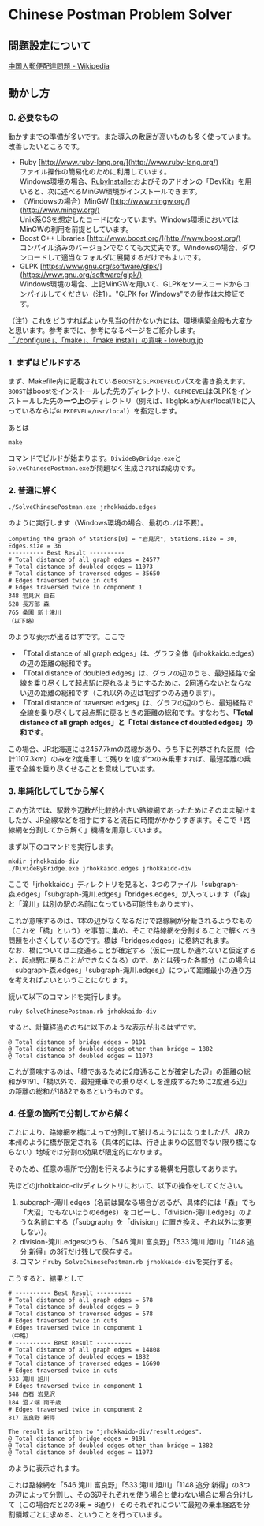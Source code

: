 # Chinese Postman Problem Solver

## 問題設定について

[中国人郵便配達問題 - Wikipedia](https://ja.wikipedia.org/wiki/%E4%B8%AD%E5%9B%BD%E4%BA%BA%E9%83%B5%E4%BE%BF%E9%85%8D%E9%81%94%E5%95%8F%E9%A1%8C)

## 動かし方

### 0. 必要なもの

動かすまでの準備が多いです。また導入の敷居が高いものも多く使っています。改善したいところです。

-   Ruby [http://www.ruby-lang.org/](http://www.ruby-lang.org/)  
    ファイル操作の簡易化のために利用しています。  
    Windows環境の場合、[RubyInstaller](http://rubyinstaller.org/)およびそのアドオンの「DevKit」を用いると、次に述べるMinGW環境がインストールできます。
-   （Windowsの場合）MinGW [http://www.mingw.org/](http://www.mingw.org/)  
    Unix系OSを想定したコードになっています。Windows環境においてはMinGWの利用を前提としています。
-   Boost C++ Libraries [http://www.boost.org/](http://www.boost.org/)  
    コンパイル済みのバージョンでなくても大丈夫です。Windowsの場合、ダウンロードして適当なフォルダに展開するだけでもよいです。
-   GLPK [https://www.gnu.org/software/glpk/](https://www.gnu.org/software/glpk/)  
    Windows環境の場合、上記MinGWを用いて、GLPKをソースコードからコンパイルしてください（注1）。"GLPK for Windows"での動作は未検証です。

（注1）これをどうすればよいか見当の付かない方には、環境構築全般も大変かと思います。参考までに、参考になるページをご紹介します。  
[「./configure」、「make」、「make install」の意味 - lovebug.jp](http://www.lovebug.jp/index.php?%E3%80%8C.%2Fconfigure%E3%80%8D%E3%80%81%E3%80%8Cmake%E3%80%8D%E3%80%81%E3%80%8Cmake%20install%E3%80%8D%E3%81%AE%E6%84%8F%E5%91%B3)

### 1. まずはビルドする

まず、Makefile内に記載されている`BOOST`と`GLPKDEVEL`のパスを書き換えます。`BOOST`はboostをインストールした先のディレクトリ、`GLPKDEVEL`はGLPKをインストールした先の**一つ上**のディレクトリ（例えば、libglpk.aが/usr/local/libに入っているならば`GLPKDEVEL=/usr/local`）を指定します。

あとは

    make

コマンドでビルドが始まります。`DivideByBridge.exe`と`SolveChinesePostman.exe`が問題なく生成されれば成功です。

### 2. 普通に解く

    ./SolveChinesePostman.exe jrhokkaido.edges

のように実行します（Windows環境の場合、最初の`./`は不要）。

    Computing the graph of Stations[0] = "岩見沢", Stations.size = 30, Edges.size = 36
    ---------- Best Result ----------
    # Total distance of all graph edges = 24577
    # Total distance of doubled edges = 11073
    # Total distance of traversed edges = 35650
    # Edges traversed twice in cuts
    # Edges traversed twice in component 1
    348 岩見沢 白石
    628 長万部 森
    765 桑園 新十津川
    （以下略）

のような表示が出るはずです。ここで

-   「Total distance of all graph edges」は、グラフ全体（jrhokkaido.edges）の辺の距離の総和です。
-   「Total distance of doubled edges」は、グラフの辺のうち、最短経路で全線を乗り尽くして起点駅に戻れるようにするために、2回通らないとならない辺の距離の総和です（これ以外の辺は1回ずつのみ通ります）。
-   「Total distance of traversed edges」は、グラフの辺のうち、最短経路で全線を乗り尽くして起点駅に戻るときの距離の総和です。すなわち、**「Total distance of all graph edges」と「Total distance of doubled edges」の和です**。

この場合、JR北海道には2457.7kmの路線があり、うち下に列挙された区間（合計1107.3km）のみを2度乗車して残りを1度ずつのみ乗車すれば、最短距離の乗車で全線を乗り尽くせることを意味しています。

### 3. 単純化してしてから解く

この方法では、駅数や辺数が比較的小さい路線網であったためにそのまま解けましたが、JR全線などを相手にすると流石に時間がかかりすぎます。そこで「路線網を分割してから解く」機構を用意しています。

まず以下のコマンドを実行します。

    mkdir jrhokkaido-div
    ./DivideByBridge.exe jrhokkaido.edges jrhokkaido-div

ここで「jrhokkaido」ディレクトリを見ると、3つのファイル「subgraph-森.edges」「subgraph-滝川.edges」「bridges.edges」が入っています（「森」と「滝川」は別の駅の名前になっている可能性もあります）。

これが意味するのは、1本の辺がなくなるだけで路線網が分断されるようなもの（これを「橋」という）を事前に集め、そこで路線網を分割することで解くべき問題を小さくしているのです。橋は「bridges.edges」に格納されます。  
なお、橋については二度通ることが確定する（仮に一度しか通れないと仮定すると、起点駅に戻ることができなくなる）ので、あとは残った各部分（この場合は「subgraph-森.edges」「subgraph-滝川.edges」）について距離最小の通り方を考えればよいということになります。

続いて以下のコマンドを実行します。

    ruby SolveChinesePostman.rb jrhokkaido-div

すると、計算経過ののちに以下のような表示が出るはずです。

    @ Total distance of bridge edges = 9191
    @ Total distance of doubled edges other than bridge = 1882
    @ Total distance of doubled edges = 11073

これが意味するのは、「橋であるために2度通ることが確定した辺」の距離の総和が9191、「橋以外で、最短乗車での乗り尽くしを達成するために2度通る辺」の距離の総和が1882であるというものです。

### 4. 任意の箇所で分割してから解く

これにより、路線網を橋によって分割して解けるようにはなりましたが、JRの本州のように橋が限定される（具体的には、行き止まりの区間でない限り橋にならない）地域では分割の効果が限定的になります。

そのため、任意の場所で分割を行えるようにする機構を用意してあります。

先ほどのjrhokkaido-divディレクトリにおいて、以下の操作をしてください。

1.  subgraph-滝川.edges（名前は異なる場合があるが、具体的には「森」でも「大沼」でもないほうのedges）をコピーし、「division-滝川.edges」のような名前にする（「subgraph」を「division」に置き換え、それ以外は変更しない）。
2.  division-滝川.edgesのうち、「546 滝川 富良野」「533 滝川 旭川」「1148 追分 新得」の3行だけ残して保存する。
3.  コマンド`ruby SolveChinesePostman.rb jrhokkaido-div`を実行する。

こうすると、結果として

	# ---------- Best Result ----------
	# Total distance of all graph edges = 578
	# Total distance of doubled edges = 0
	# Total distance of traversed edges = 578
	# Edges traversed twice in cuts
	# Edges traversed twice in component 1
	（中略）
    # ---------- Best Result ----------
    # Total distance of all graph edges = 14808
    # Total distance of doubled edges = 1882
    # Total distance of traversed edges = 16690
    # Edges traversed twice in cuts
    533 滝川 旭川
    # Edges traversed twice in component 1
    348 白石 岩見沢
    184 沼ノ端 南千歳
    # Edges traversed twice in component 2
    817 富良野 新得
    
    The result is written to "jrhokkaido-div/result.edges".
    @ Total distance of bridge edges = 9191
    @ Total distance of doubled edges other than bridge = 1882
    @ Total distance of doubled edges = 11073

のように表示されます。

これは路線網を「546 滝川 富良野」「533 滝川 旭川」「1148 追分 新得」の3つの辺によって分割し、その3辺それぞれを使う場合と使わない場合に場合分けして（この場合だと2の3乗 = 8通り）そのそれぞれについて最短の乗車経路を分割領域ごとに求める、ということを行っています。